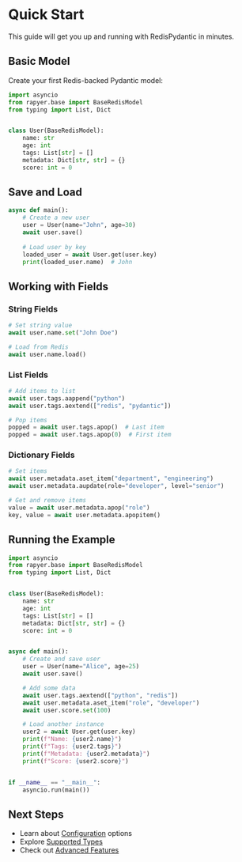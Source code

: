 # Quick Start

This guide will get you up and running with RedisPydantic in minutes.

## Basic Model

Create your first Redis-backed Pydantic model:

```python
import asyncio
from rapyer.base import BaseRedisModel
from typing import List, Dict


class User(BaseRedisModel):
    name: str
    age: int
    tags: List[str] = []
    metadata: Dict[str, str] = {}
    score: int = 0
```

## Save and Load

```python
async def main():
    # Create a new user
    user = User(name="John", age=30)
    await user.save()
    
    # Load user by key
    loaded_user = await User.get(user.key)
    print(loaded_user.name)  # John
```

## Working with Fields

### String Fields

```python
# Set string value
await user.name.set("John Doe")

# Load from Redis
await user.name.load()
```

### List Fields

```python
# Add items to list
await user.tags.aappend("python")
await user.tags.aextend(["redis", "pydantic"])

# Pop items
popped = await user.tags.apop()  # Last item
popped = await user.tags.apop(0)  # First item
```

### Dictionary Fields

```python
# Set items
await user.metadata.aset_item("department", "engineering")
await user.metadata.aupdate(role="developer", level="senior")

# Get and remove items
value = await user.metadata.apop("role")
key, value = await user.metadata.apopitem()
```

## Running the Example

```python
import asyncio
from rapyer.base import BaseRedisModel
from typing import List, Dict


class User(BaseRedisModel):
    name: str
    age: int
    tags: List[str] = []
    metadata: Dict[str, str] = {}
    score: int = 0


async def main():
    # Create and save user
    user = User(name="Alice", age=25)
    await user.save()

    # Add some data
    await user.tags.aextend(["python", "redis"])
    await user.metadata.aset_item("role", "developer")
    await user.score.set(100)

    # Load another instance
    user2 = await User.get(user.key)
    print(f"Name: {user2.name}")
    print(f"Tags: {user2.tags}")
    print(f"Metadata: {user2.metadata}")
    print(f"Score: {user2.score}")


if __name__ == "__main__":
    asyncio.run(main())
```

## Next Steps

- Learn about [Configuration](configuration.md) options
- Explore [Supported Types](types.md)
- Check out [Advanced Features](advanced.md)